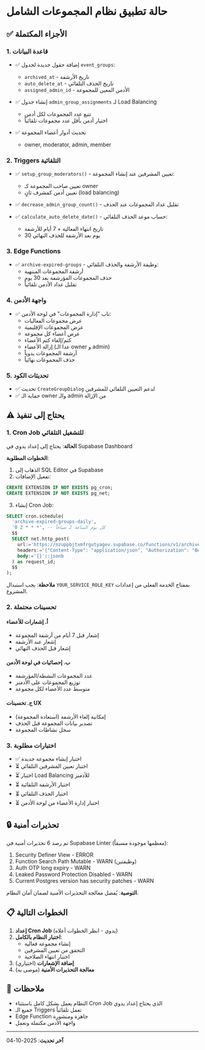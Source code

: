# حالة تطبيق نظام المجموعات الشامل

## ✅ الأجزاء المكتملة

### 1. قاعدة البيانات
- ✅ إضافة حقول جديدة لجدول `event_groups`:
  - `archived_at` - تاريخ الأرشفة
  - `auto_delete_at` - تاريخ الحذف التلقائي
  - `assigned_admin_id` - الأدمن المعين للمجموعة
  
- ✅ إنشاء جدول `admin_group_assignments` لـ Load Balancing
  - تتبع عدد المجموعات لكل أدمن
  - اختيار أدمن بأقل عدد مجموعات تلقائياً

- ✅ تحديث أدوار أعضاء المجموعة
  - owner, moderator, admin, member

### 2. Triggers التلقائية
- ✅ `setup_group_moderators()` - تعيين المشرفين عند إنشاء المجموعة:
  - تعيين صاحب المجموعة كـ owner
  - تعيين أدمن كمشرف ثانٍ (load balancing)
  
- ✅ `decrease_admin_group_count()` - تقليل عداد المجموعات عند الحذف

- ✅ `calculate_auto_delete_date()` - حساب موعد الحذف التلقائي:
  - تاريخ انتهاء الفعالية + 7 أيام للأرشفة
  - 30 يوم بعد الأرشفة للحذف النهائي

### 3. Edge Functions
- ✅ `archive-expired-groups` - وظيفة الأرشفة والحذف التلقائي:
  - أرشفة المجموعات المنتهية
  - حذف المجموعات المؤرشفة بعد 30 يوم
  - تقليل عداد الأدمن تلقائياً

### 4. واجهة الأدمن
- ✅ تاب "إدارة المجموعات" في لوحة الأدمن:
  - عرض مجموعات الفعاليات
  - عرض المجموعات الإقليمية
  - عرض أعضاء كل مجموعة
  - كتم/إلغاء كتم الأعضاء
  - إزالة الأعضاء (عدا الـ owner و admin)
  - أرشفة المجموعات يدوياً
  - حذف المجموعات نهائياً

### 5. تحديثات الكود
- ✅ تحديث `CreateGroupDialog` لدعم التعيين التلقائي للمشرفين
- ✅ حماية الـ owner والـ admin من الإزالة

## ⚠️ يحتاج إلى تنفيذ

### 1. Cron Job للتشغيل التلقائي
**الحالة**: يحتاج إلى إعداد يدوي في Supabase Dashboard

**الخطوات المطلوبة**:
1. الذهاب إلى SQL Editor في Supabase
2. تفعيل الإضافات:
```sql
CREATE EXTENSION IF NOT EXISTS pg_cron;
CREATE EXTENSION IF NOT EXISTS pg_net;
```

3. إنشاء Cron Job:
```sql
SELECT cron.schedule(
  'archive-expired-groups-daily',
  '0 2 * * *', -- كل يوم الساعة 2 صباحاً
  $$
  SELECT net.http_post(
    url:='https://nzuppbjtxmfrgutyagev.supabase.co/functions/v1/archive-expired-groups',
    headers:='{"Content-Type": "application/json", "Authorization": "Bearer YOUR_SERVICE_ROLE_KEY"}'::jsonb,
    body:='{}'::jsonb
  ) as request_id;
  $$
);
```

**ملاحظة**: يجب استبدال `YOUR_SERVICE_ROLE_KEY` بمفتاح الخدمة الفعلي من إعدادات المشروع.

### 2. تحسينات محتملة

#### أ. إشعارات للأعضاء
- إشعار قبل 7 أيام من أرشفة المجموعة
- إشعار عند الأرشفة
- إشعار قبل الحذف النهائي

#### ب. إحصائيات في لوحة الأدمن
- عدد المجموعات النشطة/المؤرشفة
- توزيع المجموعات على الأدمنز
- متوسط عدد الأعضاء لكل مجموعة

#### ج. تحسينات UX
- إمكانية إلغاء الأرشفة (استعادة المجموعة)
- تصدير بيانات المجموعة قبل الحذف
- سجل نشاطات المجموعة

### 3. اختبارات مطلوبة

- ✅ اختبار إنشاء مجموعة جديدة
- ⏳ اختبار تعيين المشرفين التلقائي
- ⏳ اختبار Load Balancing للأدمنز
- ⏳ اختبار الأرشفة التلقائية
- ⏳ اختبار الحذف التلقائي
- ⏳ اختبار إدارة الأعضاء من لوحة الأدمن

## 🔒 تحذيرات أمنية

تم رصد 6 تحذيرات أمنية في Supabase Linter (معظمها موجودة مسبقاً):
1. Security Definer View - ERROR
2. Function Search Path Mutable - WARN (وظيفتين)
3. Auth OTP long expiry - WARN
4. Leaked Password Protection Disabled - WARN
5. Current Postgres version has security patches - WARN

**التوصية**: يُفضل معالجة التحذيرات الأمنية لضمان أمان النظام.

## 📋 الخطوات التالية

1. **إعداد Cron Job** (يدوي - انظر الخطوات أعلاه)
2. **اختبار النظام بالكامل**:
   - إنشاء مجموعة فعالية
   - التحقق من تعيين المشرفين
   - اختبار انتهاء الصلاحية
3. **إضافة الإشعارات** (اختياري)
4. **معالجة التحذيرات الأمنية** (موصى به)

## 📝 ملاحظات

- النظام يعمل بشكل كامل باستثناء Cron Job الذي يحتاج إعداد يدوي
- جميع الـ Triggers تعمل تلقائياً
- Edge Function جاهزة ومنشورة
- واجهة الأدمن مكتملة وتعمل

---

**آخر تحديث**: 2025-10-04
